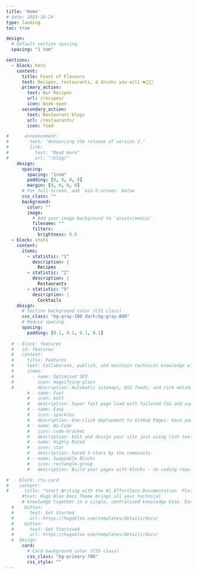 ```yaml
---
title: 'Home'
# date: 2023-10-24
type: landing
toc: true

design:
  # Default section spacing
  spacing: "1 rem"

sections:
  - block: hero
    content:
      title: Feast of Flavours
      text: Recipes, restaurants, & drinks you will ❤️🍴🍹🎉
      primary_action:
        text: Our Recipes
        url: /recipes/
        icon: book-open
      secondary_action:
        text: Restaurant blogs
        url: /restaurants/
        icon: food

#      announcement:
#        text: "Announcing the release of version 2."
#        link:
#          text: "Read more"
#          url: "/blog/"
    design:
      spacing:
        spacing: "1rem"
        padding: [0, 0, 0, 0]
        margin: [0, 0, 0, 0]
      # For full-screen, add `min-h-screen` below
      css_class: ""
      background:
        color: ""
        image:
          # Add your image background to `assets/media/`.
          filename: ""
          filters:
            brightness: 0.5
  - block: stats
    content:
      items:
        - statistic: "1"
          description: |
            Recipes
        - statistic: "2"
          description: |
            Restaurants
        - statistic: "0"
          description: |
            Cocktails
    design:
      # Section background color (CSS class)
      css_class: "bg-gray-100 dark:bg-gray-800"
      # Reduce spacing
      spacing:
        padding: [0.1, 0.1, 0.1, 0.1]
        
  # - block: features
  #   id: features
  #   content:
  #     title: Features
  #     text: Collaborate, publish, and maintain technical knowledge with an all-in-one documentation site. Used by 100,000+ startups, enterprises, and researchers.
  #     items:
  #       - name: Optimized SEO
  #         icon: magnifying-glass
  #         description: Automatic sitemaps, RSS feeds, and rich metadata take the pain out of SEO and syndication.
        # - name: Fast
        #   icon: bolt
        #   description: Super fast page load with Tailwind CSS and super fast site building with Hugo.
        # - name: Easy
        #   icon: sparkles
        #   description: One-click deployment to GitHub Pages. Have your new website live within 5 minutes!
        # - name: No-Code
        #   icon: code-bracket
        #   description: Edit and design your site just using rich text (Markdown) and configurable YAML parameters.
        # - name: Highly Rated
        #   icon: star
        #   description: Rated 5-stars by the community.
        # - name: Swappable Blocks
        #   icon: rectangle-group
        #   description: Build your pages with blocks - no coding required!

#  - block: cta-card
#    content:
#      title: "Start Writing with the #1 Effortless Documentation  Platform"
      #text: Hugo Blox Docs Theme brings all your technical
      # knowledge together in a single, centralized knowledge base. Easily search and edit it with the tools you use every day!
  #    button:
  #      text: Get Started
  #      url: https://hugoblox.com/templates/details/docs/
  #    button:
  #      text: Get Startxxed
  #      url: https://hugoblox.com/templates/details/docs/
  #  design:
      card:
        # Card background color (CSS class)
        css_class: "bg-primary-700"
        css_style: ""
---
```


